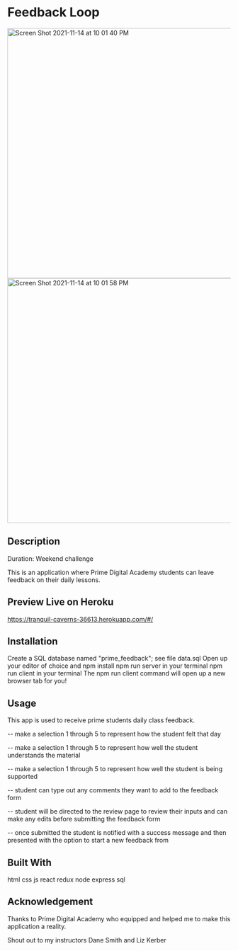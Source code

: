 
# Feedback Loop

<img width="565" alt="Screen Shot 2021-11-14 at 10 01 40 PM" src="https://user-images.githubusercontent.com/85810386/147123684-84fda388-857e-433a-94e0-65f202720c3b.png">
<img width="553" alt="Screen Shot 2021-11-14 at 10 01 58 PM" src="https://user-images.githubusercontent.com/85810386/147123703-cfc0aeac-d27e-4e52-9baa-4fb3a9320ce9.png">

## Description

Duration: Weekend challenge

This is an application where Prime Digital Academy students can leave feedback on their daily lessons.

## Preview Live on Heroku
https://tranquil-caverns-36613.herokuapp.com/#/

## Installation

Create a SQL database named "prime_feedback"; see file data.sql 
Open up your editor of choice and npm install
npm run server in your terminal
npm run client in your terminal
The npm run client command will open up a new browser tab for you!


## Usage

This app is used to receive prime students daily class feedback.

-- make a selection 1 through 5 to represent how the student felt that day

-- make a selection 1 through 5 to represent how well the student understands the material

-- make a selection 1 through 5 to represent how well the student is being supported

-- student can type out any comments they want to add to the feedback form

-- student will be directed to the review page to review their inputs and can make any edits before submitting the feedback form

-- once submitted the student is notified with a success message and then presented with the option to start a new feedback from 


## Built With

html
css
js
react
redux
node
express
sql

## Acknowledgement

Thanks to Prime Digital Academy who equipped and helped me to make this application a reality.

Shout out to my instructors Dane Smith and Liz Kerber
